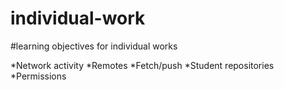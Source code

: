 # individual-work


#learning objectives for individual works

*Network activity
*Remotes
*Fetch/push
*Student repositories
*Permissions
